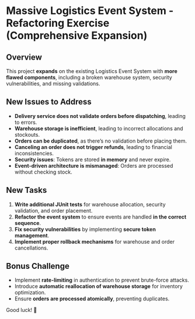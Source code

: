 # Massive Logistics Event System - Refactoring Exercise (Comprehensive Expansion)

## Overview
This project **expands** on the existing Logistics Event System with **more flawed components**, including a broken warehouse system, security vulnerabilities, and missing validations.

## New Issues to Address
- **Delivery service does not validate orders before dispatching**, leading to errors.
- **Warehouse storage is inefficient**, leading to incorrect allocations and stockouts.
- **Orders can be duplicated**, as there’s no validation before placing them.
- **Canceling an order does not trigger refunds**, leading to financial inconsistencies.
- **Security issues**: Tokens are stored **in memory** and never expire.
- **Event-driven architecture is mismanaged**: Orders are processed without checking stock.

## New Tasks
1. **Write additional JUnit tests** for warehouse allocation, security validation, and order placement.
2. **Refactor the event system** to ensure events are handled **in the correct sequence**.
3. **Fix security vulnerabilities** by implementing **secure token management**.
4. **Implement proper rollback mechanisms** for warehouse and order cancellations.

## Bonus Challenge
- Implement **rate-limiting** in authentication to prevent brute-force attacks.
- Introduce **automatic reallocation of warehouse storage** for inventory optimization.
- Ensure **orders are processed atomically**, preventing duplicates.

Good luck! 🚀
